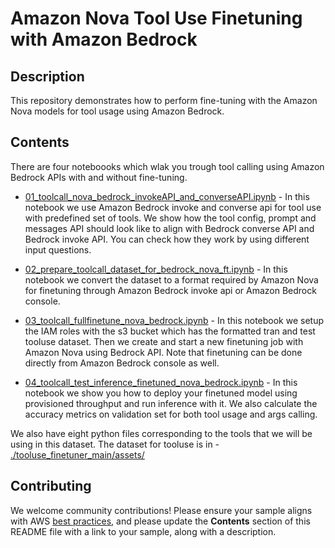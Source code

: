 # Amazon Nova Tool Use Finetuning with Amazon Bedrock

## Description
This repository demonstrates how to perform fine-tuning with the Amazon Nova models for tool usage using Amazon Bedrock. 

## Contents

There are four noteboooks which wlak you trough tool calling using Amazon Bedrock APIs with and without fine-tuning.

- [01_toolcall_nova_bedrock_invokeAPI_and_converseAPI.ipynb](./tooluse_finetuner_main/notebooks/01\_toolcall_nova_bedrock_invokeAPI_and_converseAPI.ipynb) - In this notebook we use Amazon Bedrock invoke and converse api for tool use with predefined set of tools. We show how the tool config, prompt and messages API should look like to align with Bedrock converse API and Bedrock invoke API. You can check how they work by using different input questions.

- [02_prepare_toolcall_dataset_for_bedrock_nova_ft.ipynb](./tooluse_finetuner_main/notebooks/02\_prepare_toolcall_dataset_for_bedrock_nova_ft.ipynb) - In this notebook we convert the dataset  to a format required by Amazon Nova for finetuning through Amazon Bedrock invoke api or Amazon Bedrock console. 

- [03_toolcall_fullfinetune_nova_bedrock.ipynb](./tooluse_finetuner_main/notebooks/03\_toolcall_fullfinetune_nova_bedrock.ipynb) - In this notebook we setup the IAM roles with the s3 bucket which has the formatted tran and test tooluse dataset. Then we create and start a new finetuning job with Amazon Nova using Bedrock API. Note that finetuning can be done directly from Amazon Bedrock console as well. 

- [04_toolcall_test_inference_finetuned_nova_bedrock.ipynb](./tooluse_finetuner_main/notebooks/04\_toolcall_test_inference_finetuned_nova_bedrock.ipynb) - In this notebook we show you how to deploy your finetuned model using provisioned throughput and run inference with it. We  also calculate the accuracy metrics on validation set for both tool usage and args calling.

We also have eight python files corresponding to the tools that we will be using in this dataset.
The dataset for tooluse is in  - [./tooluse_finetuner_main/assets/](./tooluse_finetuner_main/assets/)

## Contributing

We welcome community contributions! Please ensure your sample aligns with AWS [best practices](https://aws.amazon.com/architecture/well-architected/), and please update the **Contents** section of this README file with a link to your sample, along with a description.
